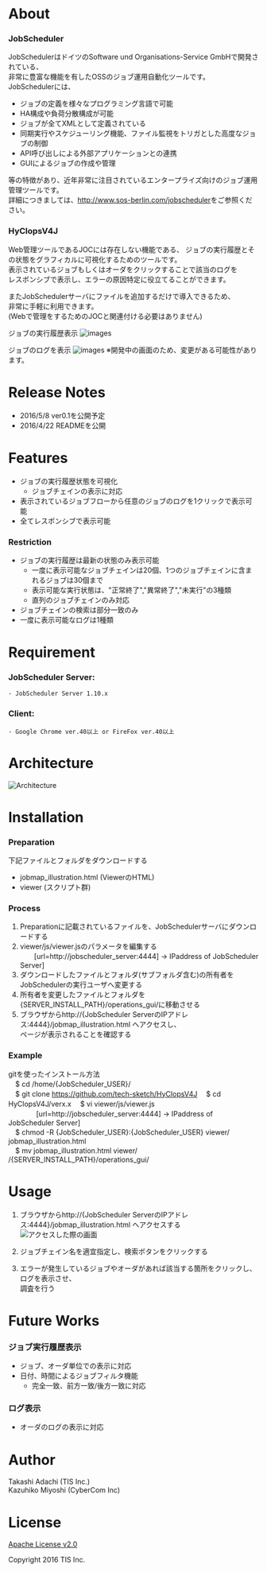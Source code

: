 # About
### JobScheduler
JobSchedulerはドイツのSoftware und Organisations-Service GmbHで開発されている、  
非常に豊富な機能を有したOSSのジョブ運用自動化ツールです。  
JobSchedulerには、
* ジョブの定義を様々なプログラミング言語で可能
* HA構成や負荷分散構成が可能
* ジョブが全てXMLとして定義されている
* 同期実行やスケジューリング機能、ファイル監視をトリガとした高度なジョブの制御
* API呼び出しによる外部アプリケーションとの連携
* GUIによるジョブの作成や管理  

等の特徴があり、近年非常に注目されているエンタープライズ向けのジョブ運用管理ツールです。  
詳細につきましては、<http://www.sos-berlin.com/jobscheduler>をご参照ください。

### HyClopsV4J
Web管理ツールであるJOCには存在しない機能である、
ジョブの実行履歴とその状態をグラフィカルに可視化するためのツールです。  
表示されているジョブもしくはオーダをクリックすることで該当のログを  
レスポンシブで表示し、エラーの原因特定に役立てることができます。  

またJobSchedulerサーバにファイルを追加するだけで導入できるため、  
非常に手軽に利用できます。  
(Webで管理をするためのJOCと関連付ける必要はありません)

ジョブの実行履歴表示
![images](/images/abstract1.png)
  
ジョブのログを表示
![images](/images/abstract2.png)
※開発中の画面のため、変更がある可能性があります。

# Release Notes
* 2016/5/8 ver0.1を公開予定
* 2016/4/22 READMEを公開

# Features
* ジョブの実行履歴状態を可視化  
    * ジョブチェインの表示に対応 
* 表示されているジョブフローから任意のジョブのログを1クリックで表示可能  
* 全てレスポンシブで表示可能  

### Restriction
* ジョブの実行履歴は最新の状態のみ表示可能  
    * 一度に表示可能なジョブチェインは20個、1つのジョブチェインに含まれるジョブは30個まで  
    * 表示可能な実行状態は、"正常終了","異常終了","未実行"の3種類  
    * 直列のジョブチェインのみ対応
* ジョブチェインの検索は部分一致のみ  
* 一度に表示可能なログは1種類  

# Requirement
### JobScheduler Server:  
    - JobScheduler Server 1.10.x  
### Client:  
    - Google Chrome ver.40以上 or FireFox ver.40以上  

# Architecture
![Architecture](/images/architecture.png)

# Installation
### Preparation
下記ファイルとフォルダをダウンロードする
* jobmap_illustration.html (ViewerのHTML)
* viewer (スクリプト群)  

### Process
1. Preparationに記載されているファイルを、JobSchedulerサーバにダウンロードする
2. viewer/js/viewer.jsのパラメータを編集する  
　　[url=http://jobscheduler_server:4444] → IPaddress of JobScheduler Server]  
3. ダウンロードしたファイルとフォルダ(サブフォルダ含む)の所有者をJobSchedulerの実行ユーザへ変更する
4. 所有者を変更したファイルとフォルダを{SERVER_INSTALL_PATH}/operations_gui/に移動させる 
5. ブラウザからhttp://{JobScheduler ServerのIPアドレス:4444}/jobmap_illustration.html へアクセスし、  
ページが表示されることを確認する

### Example
gitを使ったインストール方法  
　$ cd /home/{JobScheduler_USER}/  
　$ git clone https://github.com/tech-sketch/HyClopsV4J
　$ cd HyClopsV4J/verx.x
　$ vi viewer/js/viewer.js  
　　　　[url=http://jobscheduler_server:4444] → IPaddress of JobScheduler Server]  
　$ chmod -R {JobScheduler_USER}:{JobScheduler_USER} viewer/ jobmap_illustration.html  
　$ mv jobmap_illustration.html viewer/ /{SERVER_INSTALL_PATH}/operations_gui/  

# Usage
1. ブラウザからhttp://{JobScheduler ServerのIPアドレス:4444}/jobmap_illustration.html へアクセスする  
![アクセスした際の画面](/images/usage1.png)
  
2. ジョブチェイン名を適宜指定し、検索ボタンをクリックする  
3. エラーが発生しているジョブやオーダがあれば該当する箇所をクリックし、ログを表示させ、  
調査を行う

# Future Works
### ジョブ実行履歴表示  
* ジョブ、オーダ単位での表示に対応  
* 日付、時間によるジョブフィルタ機能  
    * 完全一致、前方一致/後方一致に対応

### ログ表示
* オーダのログの表示に対応  

# Author
Takashi Adachi (TIS Inc.)  
Kazuhiko Miyoshi (CyberCom Inc)

# License
[Apache License v2.0](http://www.apache.org/licenses/LICENSE-2.0)

Copyright 2016 TIS Inc.
